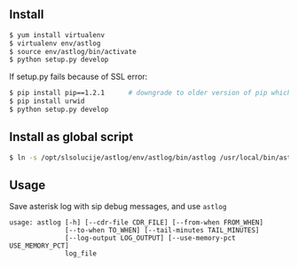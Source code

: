 Install
-------

```bash
$ yum install virtualenv
$ virtualenv env/astlog
$ source env/astlog/bin/activate
$ python setup.py develop
```

If setup.py fails because of SSL error:

```bash
$ pip install pip==1.2.1      # downgrade to older version of pip which works over http
$ pip install urwid
$ python setup.py develop
```

Install as global script
------------------------

```bash
$ ln -s /opt/slsolucije/astlog/env/astlog/bin/astlog /usr/local/bin/astlog
```
Usage
-----

Save asterisk log with sip debug messages, and use `astlog`
```
usage: astlog [-h] [--cdr-file CDR_FILE] [--from-when FROM_WHEN]
              [--to-when TO_WHEN] [--tail-minutes TAIL_MINUTES]
              [--log-output LOG_OUTPUT] [--use-memory-pct USE_MEMORY_PCT]
              log_file
```

